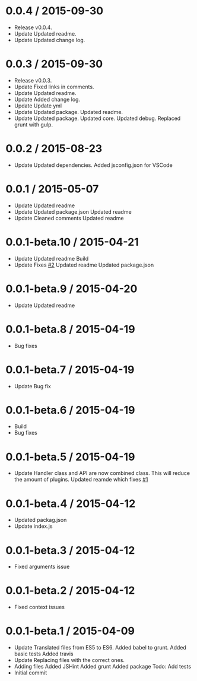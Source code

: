 0.0.4 / 2015-09-30
==================

  * Release v0.0.4.
  * Update
    Updated readme.
  * Update
    Updated change log.

0.0.3 / 2015-09-30
==================

  * Release v0.0.3.
  * Update
    Fixed links in comments.
  * Update
    Updated readme.
  * Update
    Added change log.
  * Update
    Update yml
  * Update
    Updated package.
    Updated readme.
  * Update
    Updated package.
    Updated core.
    Updated debug.
    Replaced grunt with gulp.

0.0.2 / 2015-08-23
==================

  * Update
    Updated dependencies.
    Added jsconfig.json for VSCode

0.0.1 / 2015-05-07
==================

  * Update
    Updated readme
  * Update
    Updated package.json
    Updated readme
  * Update
    Cleaned comments
    Updated readme

0.0.1-beta.10 / 2015-04-21
==========================

  * Update
    Updated readme
    Build
  * Update
    Fixes [#2](https://github.com/gengojs/plugin-api/issues/2)
    Updated readme
    Updated package.json

0.0.1-beta.9 / 2015-04-20
=========================

  * Update
    Updated readme

0.0.1-beta.8 / 2015-04-19
=========================

  * Bug fixes

0.0.1-beta.7 / 2015-04-19
=========================

  * Update
    Bug fix

0.0.1-beta.6 / 2015-04-19
=========================

  * Build
  * Bug fixes

0.0.1-beta.5 / 2015-04-19
=========================

  * Update
    Handler class and API are now combined class. This will reduce the
    amount of plugins.
    Updated reamde which fixes [#1](https://github.com/gengojs/plugin-api/issues/1)

0.0.1-beta.4 / 2015-04-12
=========================

  * Updated packag.json
  * Update index.js

0.0.1-beta.3 / 2015-04-12
=========================

  * Fixed arguments issue

0.0.1-beta.2 / 2015-04-12
=========================

  * Fixed context issues

0.0.1-beta.1 / 2015-04-09
=========================

  * Update
    Translated files from ES5 to ES6.
    Added babel to grunt.
    Added basic tests
    Added travis
  * Update
    Replacing files with the correct ones.
  * Adding files
    Added JSHint
    Added grunt
    Added package
    Todo: Add tests
  * Initial commit